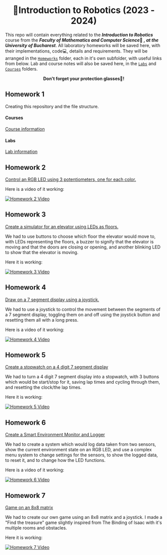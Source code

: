 <div align="center">
  <h1>🔌Introduction to Robotics (2023 - 2024)</h1>
</div>

This repo will contain everything related to the ***Introduction to Robotics*** course from the ***Faculty of Mathematics and Computer Science***🏫 ***, at the University of Bucharest***.
All laboratory homeworks will be saved here, with their implementations, code💻, details and requirements. 
They will be arranged in the [`Homeworks`](Homeworks) folder, each in it's own subfolder, with useful links from below.
Lab and course notes will also be saved here, in the [`Labs`](Labs) and [`Courses`](Courses) folders.

<div align="center"> 
  <b>Don't forget your protection glasses🥽!</b>
</div>

## Homework 1

Creating this repository and the file structure.

#### Courses
[Course information](Courses/CourseDetails.md)

#### Labs
[Lab information](Labs/Labs.md)

## Homework 2

[Control an RGB LED using 3 potentiometers, one for each color.](Homeworks/Homework2)

Here is a video of it working:

[![Homework 2 Video](https://img.youtube.com/vi/qFyUlfFiYTQ/hqdefault.jpg)](https://youtu.be/qFyUlfFiYTQ)

## Homework 3

[Create a simulator for an elevator using LEDs as floors.](Homeworks/Homework3)

We had to use buttons to choose which floor the elevator would move to, with LEDs representing the floors, a buzzer to signify that the elevator is moving and that the doors are closing or opening, 
and another blinking LED to show that the elevator is moving.

Here it is working:

[![Homework 3 Video](https://img.youtube.com/vi/oSpx1KY0b00/hqdefault.jpg)](https://youtu.be/oSpx1KY0b00)

## Homework 4

[Draw on a 7 segment display using a joystick.](Homeworks/Homework4)

We had to use a joystick to control the movement between the segments of a 7 segment display, toggling them on and off using the joystick button and resetting them all with a long press.

Here is a video of it working:

[![Homework 4 Video](https://img.youtube.com/vi/lFQB_rZMXGM/hqdefault.jpg)](https://youtu.be/lFQB_rZMXGM)

## Homework 5

[Create a stopwatch on a 4 digit 7 segment display](Homeworks/Homework5)

We had to turn a 4 digit 7 segment display into a stopwatch, with 3 buttons which would be start/stop for it, saving lap times and cycling through them, and resetting the clock/the lap times.

Here it is working:

[![Homework 5 Video](https://img.youtube.com/vi/eH_DGDg0QDk/hqdefault.jpg)](https://youtu.be/eH_DGDg0QDk)

## Homework 6

[Create a Smart Environment Monitor and Logger](Homeworks/Homework6)

We had to create a system which would log data taken from two sensors, show the current environment state on an RGB LED, and use a complex menu system to change settings for the sensors, to show the logged data, to reset it, and to change how the LED functions.

Here is a video of it working:

[![Homework 6 Video](https://img.youtube.com/vi/9nzhbSkcmiI/hqdefault.jpg)](https://youtu.be/9nzhbSkcmiI)

## Homework 7

[Game on an 8x8 matrix](Homeworks/Homework7)

We had to create our own game using an 8x8 matrix and a joystick. I made a "Find the treasure" game slightly inspired from The Binding of Isaac with it's multiple rooms and obstacles.

Here it is working:

[![Homework 7 Video](https://img.youtube.com/vi/5YXyHo6wRdI/hqdefault.jpg)](https://youtu.be/5YXyHo6wRdI)
